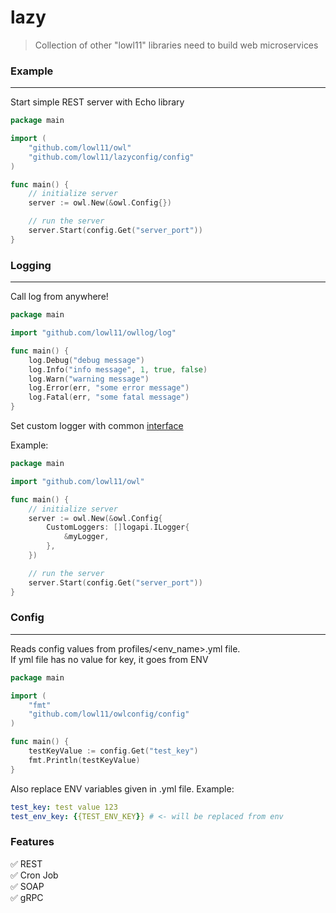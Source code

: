 # lazy

> Collection of other "lowl11" libraries need to build web microservices

### Example
<hr>

Start simple REST server with Echo library
```go
package main

import (
	"github.com/lowl11/owl"
	"github.com/lowl11/lazyconfig/config"
)

func main() {
	// initialize server
	server := owl.New(&owl.Config{})

	// run the server
	server.Start(config.Get("server_port"))
}
```

### Logging
<hr>

Call log from anywhere!
```go
package main

import "github.com/lowl11/owllog/log"

func main() {
	log.Debug("debug message")
	log.Info("info message", 1, true, false)
	log.Warn("warning message")
	log.Error(err, "some error message")
	log.Fatal(err, "some fatal message")
}
```

Set custom logger with common [interface](https://github.com/lowl11/lazylog/blob/master/logapi/interface.go)

Example:
```go
package main

import "github.com/lowl11/owl"

func main() {
    // initialize server 
    server := owl.New(&owl.Config{
        CustomLoggers: []logapi.ILogger{
            &myLogger,
        },
    })

    // run the server
    server.Start(config.Get("server_port"))
}
```

### Config
<hr>

Reads config values from profiles/<env_name>.yml file. <br>
If yml file has no value for key, it goes from ENV
```go
package main

import (
	"fmt"
	"github.com/lowl11/owlconfig/config"
)

func main() {
	testKeyValue := config.Get("test_key")
	fmt.Println(testKeyValue)
}
```

Also replace ENV variables given in .yml file. Example:
```yaml
test_key: test value 123
test_env_key: {{TEST_ENV_KEY}} # <- will be replaced from env
```


### Features
:white_check_mark: REST <br>
:white_check_mark: Cron Job <br>
:white_check_mark: SOAP <br>
:white_check_mark: gRPC <br>